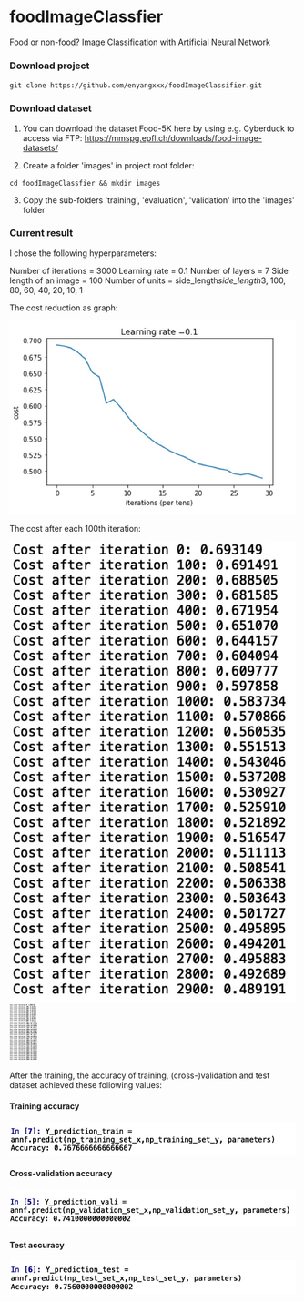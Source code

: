 # foodImageClassfier
Food or non-food? Image Classification with Artificial Neural Network

### Download project
```
git clone https://github.com/enyangxxx/foodImageClassifier.git
```

### Download dataset
1. You can download the dataset Food-5K here by using e.g. Cyberduck to access via FTP:
https://mmspg.epfl.ch/downloads/food-image-datasets/

2. Create a folder 'images' in project root folder:
```
cd foodImageClassfier && mkdir images
```

3. Copy the sub-folders 'training', 'evaluation', 'validation' into the 'images' folder


### Current result
I chose the following hyperparameters:

Number of iterations = 3000
Learning rate = 0.1
Number of layers = 7
Side length of an image = 100
Number of units = side_length*side_length*3, 100, 80, 60, 40, 20, 10, 1

The cost reduction as graph:

![Cost graph](https://github.com/enyangxxx/foodImageClassifier/blob/master/gitImg/cost%20graph.jpg)

The cost after each 100th iteration:

![Costs](https://github.com/enyangxxx/foodImageClassifier/blob/master/gitImg/costs.jpg)
<img src="https://github.com/enyangxxx/foodImageClassifier/blob/master/gitImg/costs.jpg" width="50" height="100">

After the training, the accuracy of training, (cross-)validation and test dataset achieved these following values:

#### Training accuracy
![Training accuracy](https://github.com/enyangxxx/foodImageClassifier/blob/master/gitImg/training%20accuracy.jpg)

#### Cross-validation accuracy
![Cross-validation accuracy](https://github.com/enyangxxx/foodImageClassifier/blob/master/gitImg/cv%20accuracy.jpg)

#### Test accuracy
![Test accuracy](https://github.com/enyangxxx/foodImageClassifier/blob/master/gitImg/test%20accuracy.jpg)
